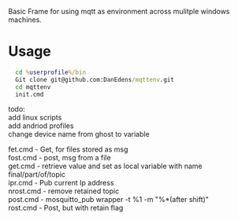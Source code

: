 Basic Frame for using mqtt as environment across mulitple windows machines.  

# Usage  
```cmd
  cd %userprofile%/bin  
  Git clone git@github.com:DanEdens/mqttenv.git  
  cd mqttenv
  init.cmd
```
 
todo:  
add linux scripts  
add andriod profiles  
change device name from ghost to variable  
  
fet.cmd - Get, for files stored as msg  
fost.cmd - post, msg from a file  
get.cmd - retrieve value and set as local variable with name final/part/of/topic  
ipr.cmd - Pub current Ip address  
nrost.cmd - remove retained topic  
post.cmd - mosquitto_pub wrapper -t %1 -m "%*(after shift)"  
rost.cmd - Post, but with retain flag  
